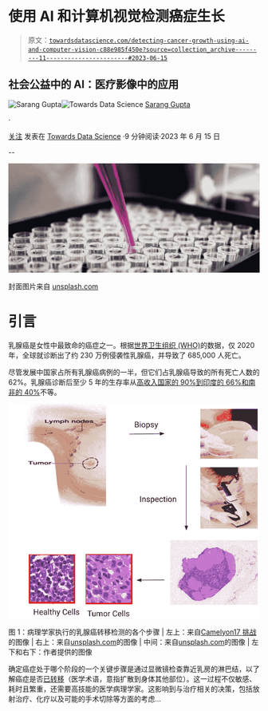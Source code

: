 # 使用 AI 和计算机视觉检测癌症生长

> 原文：[`towardsdatascience.com/detecting-cancer-growth-using-ai-and-computer-vision-c88e985f450e?source=collection_archive---------11-----------------------#2023-06-15`](https://towardsdatascience.com/detecting-cancer-growth-using-ai-and-computer-vision-c88e985f450e?source=collection_archive---------11-----------------------#2023-06-15)

## 社会公益中的 AI：医疗影像中的应用

[](https://medium.com/@saranggupta94?source=post_page-----c88e985f450e--------------------------------)![Sarang Gupta](https://medium.com/@saranggupta94?source=post_page-----c88e985f450e--------------------------------)[](https://towardsdatascience.com/?source=post_page-----c88e985f450e--------------------------------)![Towards Data Science](https://towardsdatascience.com/?source=post_page-----c88e985f450e--------------------------------) [Sarang Gupta](https://medium.com/@saranggupta94?source=post_page-----c88e985f450e--------------------------------)

·

[关注](https://medium.com/m/signin?actionUrl=https%3A%2F%2Fmedium.com%2F_%2Fsubscribe%2Fuser%2Fb597879e5921&operation=register&redirect=https%3A%2F%2Ftowardsdatascience.com%2Fdetecting-cancer-growth-using-ai-and-computer-vision-c88e985f450e&user=Sarang+Gupta&userId=b597879e5921&source=post_page-b597879e5921----c88e985f450e---------------------post_header-----------) 发表在 [Towards Data Science](https://towardsdatascience.com/?source=post_page-----c88e985f450e--------------------------------) ·9 分钟阅读·2023 年 6 月 15 日[](https://medium.com/m/signin?actionUrl=https%3A%2F%2Fmedium.com%2F_%2Fvote%2Ftowards-data-science%2Fc88e985f450e&operation=register&redirect=https%3A%2F%2Ftowardsdatascience.com%2Fdetecting-cancer-growth-using-ai-and-computer-vision-c88e985f450e&user=Sarang+Gupta&userId=b597879e5921&source=-----c88e985f450e---------------------clap_footer-----------)

--

[](https://medium.com/m/signin?actionUrl=https%3A%2F%2Fmedium.com%2F_%2Fbookmark%2Fp%2Fc88e985f450e&operation=register&redirect=https%3A%2F%2Ftowardsdatascience.com%2Fdetecting-cancer-growth-using-ai-and-computer-vision-c88e985f450e&source=-----c88e985f450e---------------------bookmark_footer-----------)![](img/15f850a7ab92e533f3e3712165b1cb54.png)

封面图片来自 [unsplash.com](https://unsplash.com/photos/pwcKF7L4-no)

# 引言

乳腺癌是女性中最致命的癌症之一。根据[世界卫生组织 (WHO)](https://www.who.int/news-room/fact-sheets/detail/breast-cancer)的数据，仅 2020 年，全球就诊断出了约 230 万例侵袭性乳腺癌，并导致了 685,000 人死亡。

尽管发展中国家占所有乳腺癌病例的一半，但它们占乳腺癌导致的所有死亡人数的 62%。乳腺癌诊断后至少 5 年的生存率从[高收入国家的 90%到印度的 66%和南非的 40%](https://www.who.int/news-room/fact-sheets/detail/breast-cancer)不等。

![](img/e68a613d03dd048885efa5adc07cd125.png)

图 1：病理学家执行的乳腺癌转移检测的各个步骤 | 左上：来自[Camelyon17 挑战](https://camelyon17.grand-challenge.org/Background/)的图像 | 右上：来自[unsplash.com](https://unsplash.com/photos/tGYrlchfObE?utm_source=unsplash&utm_medium=referral&utm_content=creditShareLink)的图像 | 中间：来自[unsplash.com](https://unsplash.com/photos/bHNUueWud9c)的图像 | 左下和右下：作者提供的图像

确定癌症处于哪个阶段的一个关键步骤是通过显微镜检查靠近乳房的淋巴结，以了解癌症是否[已转移](https://en.wikipedia.org/wiki/Metastasis)（医学术语，意指扩散到身体其他部位）。这一过程不仅敏感、耗时且繁重，还需要高技能的医学病理学家。这影响到与治疗相关的决策，包括放射治疗、化疗以及可能的手术切除等方面的考虑…
